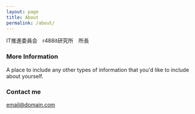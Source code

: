 ```yaml
---
layout: page
title: About
permalink: /about/
---
```


IT推進委員会　r488it研究所　所長

### More Information

A place to include any other types of information that you'd like to include about yourself.

### Contact me

[email@domain.com](mailto:email@domain.com)
